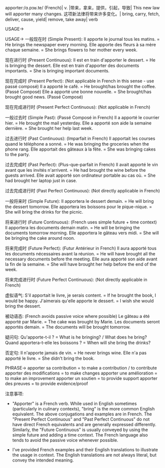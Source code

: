 apporter:/ɑ.pɔʁ.te/ (French)| v. |带来，拿来，提供，引起，导致| This new law will apporter many changes.  这项新法律将带来许多变化。| bring, carry, fetch, deliver, cause, yield| remove, take away| verb

USAGE->

USAGE->
一般现在时 (Simple Present):
Il apporte le journal tous les matins. = He brings the newspaper every morning.
Elle apporte des fleurs à sa mère chaque semaine. = She brings flowers to her mother every week.

现在进行时 (Present Continuous):
Il est en train d'apporter le dessert. = He is bringing the dessert.
Elle est en train d'apporter des documents importants. = She is bringing important documents.

现在完成时 (Present Perfect):  (Not applicable in French in this sense - use passé composé)
Il a apporté le café. = He brought/has brought the coffee. (Passé Composé)
Elle a apporté une bonne nouvelle. = She brought/has brought good news. (Passé Composé)

现在完成进行时 (Present Perfect Continuous): (Not applicable in French)


一般过去时 (Simple Past): (Passé Composé in French)
Il a apporté le courrier hier. = He brought the mail yesterday.
Elle a apporté son aide la semaine dernière. = She brought her help last week.


过去进行时 (Past Continuous): (Imparfait in French)
Il apportait les courses quand le téléphone a sonné. = He was bringing the groceries when the phone rang.
Elle apportait des gâteaux à la fête. = She was bringing cakes to the party.


过去完成时 (Past Perfect): (Plus-que-parfait in French)
Il avait apporté le vin avant que les invités n'arrivent. = He had brought the wine before the guests arrived.
Elle avait apporté son ordinateur portable au cas où. = She had brought her laptop just in case.


过去完成进行时 (Past Perfect Continuous): (Not directly applicable in French)



一般将来时 (Simple Future):
Il apportera le dessert demain. = He will bring the dessert tomorrow.
Elle apportera les boissons pour le pique-nique. = She will bring the drinks for the picnic.

将来进行时 (Future Continuous): (French uses simple future + time context)
Il apportera les documents demain matin. = He will be bringing the documents tomorrow morning.
Elle apportera le gâteau vers midi. =  She will be bringing the cake around noon.

将来完成时 (Future Perfect): (Futur Antérieur in French)
Il aura apporté tous les documents nécessaires avant la réunion. = He will have brought all the necessary documents before the meeting.
Elle aura apporté son aide avant la fin de la semaine. = She will have brought her help before the end of the week.

将来完成进行时 (Future Perfect Continuous): (Not directly applicable in French)

虚拟语气:
S'il apportait le livre, je serais content. = If he brought the book, I would be happy.
J'aimerais qu'elle apporte le dessert. = I wish she would bring the dessert.

被动语态: (French avoids passive voice where possible)
Le gâteau a été apporté par Marie. = The cake was brought by Marie.
Les documents seront apportés demain. = The documents will be brought tomorrow.

疑问句:
Qu'apporte-t-il ? = What is he bringing? / What does he bring?
Quand apportera-t-elle les boissons ? = When will she bring the drinks?

否定句:
Il n'apporte jamais de vin. = He never brings wine.
Elle n'a pas apporté le livre. = She didn't bring the book.



PHRASE->
apporter sa contribution = to make a contribution / to contribute
apporter des modifications = to make changes
apporter une amélioration = to make an improvement
apporter un soutien = to provide support
apporter des preuves = to provide evidence/proof


注意事项:

* "Apporter" is a French verb.  While used in English sometimes (particularly in culinary contexts), "bring" is the more common English equivalent.  The above conjugations and examples are in French.  The "Present Perfect Continuous" and "Past Perfect Continuous" do not have direct French equivalents and are generally expressed differently.  Similarly, the "Future Continuous" is usually conveyed by using the simple future and adding a time context.  The French language also tends to avoid the passive voice whenever possible.

* I've provided French examples and their English translations to illustrate the usage in context.  The English translations are not always literal, but convey the intended meaning.
